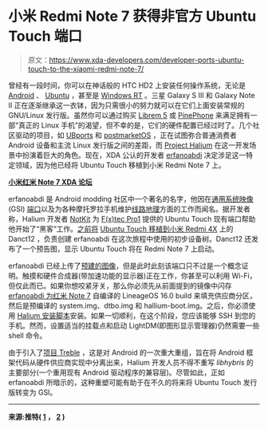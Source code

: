 # 小米 Redmi Note 7 获得非官方 Ubuntu Touch 端口

> 原文：<https://www.xda-developers.com/developer-ports-ubuntu-touch-to-the-xiaomi-redmi-note-7/>

曾经有一段时间，你可以在神话般的 HTC HD2 上安装任何操作系统，无论是 [Android](https://forum.xda-developers.com/showpost.php?p=68623703) 、 [Ubuntu](https://forum.xda-developers.com/showthread.php?t=889433) ，甚至是 [Windows RT](https://www.xda-developers.com/htc-hd2-refuses-to-die-now-runs-windows-rt/) 。三星 Galaxy S III 和 Galaxy Note II 正在逐渐继承这一衣钵，因为只需很小的努力就可以在它们上面安装常规的 GNU/Linux 发行版。虽然你可以通过购买 [Librem 5](https://www.xda-developers.com/purism-kde-crowdsource-free-smartphone/) 或 [PinePhone](https://www.pine64.org/pinephone/) 来满足拥有一部“真正的 Linux 手机”的渴望，但不幸的是，它们的硬件配置已经过时了。几个社区驱动的项目，如 [UBports](https://www.xda-developers.com/ubuntu-to-show-off-community-ports-on-oneplus-one-sony-xperia-z1-at-mwc-2016/) 和 [postmarketOS](https://www.xda-developers.com/postmarketos-touch-optimized-linux-distro/) ，正在试图弥合普通消费者 Android 设备和主流 Linux 发行版之间的差距，而 [Project Halium](https://www.xda-developers.com/halium-is-an-open-source-project-working-towards-a-common-base-for-non-android-mobile-operating-systems/) 在这一开发场景中扮演着巨大的角色。现在，XDA 公认的开发者 [erfanoabdi](https://forum.xda-developers.com/member.php?u=6298645) 决定涉足这一特定领域，因为他已经将 Ubuntu Touch 移植到小米 Redmi Note 7 上。

**[小米红米 Note 7 XDA 论坛](https://forum.xda-developers.com/redmi-note-7)**

erfanoabdi 是 Android modding 社区中一个著名的名字，他因在[通用系统映像](https://www.xda-developers.com/flash-generic-system-image-project-treble-device/) (GSI) [端口](https://forum.xda-developers.com/project-treble/trebleenabled-device-development/pie-erfan-gsi-ports-t3906486)以及为各种摩托罗拉手机维护[线路地理](https://www.xda-developers.com/tag/lineageos/)方面的工作而闻名。据开发者称，Halium 开发者 [NotKit](https://github.com/NotKit) 为 [F(x)tec Pro1](https://www.xda-developers.com/fxtec-pro1-slider-phone-physical-keyboard/) 提供的 Ubuntu Touch 现有端口帮助他开始了“黑客”工作。[之前将](https://github.com/Danct12) [Ubuntu Touch 移植到小米 Redmi 4X](https://forums.ubports.com/topic/3682/xiaomi-redmi-4x-santoni) 上的 Danct12 ，负责创建 erfanoabdi 在这次旅程中使用的初步设备树。Danct12 还发布了一个预告图，显示 Ubuntu Touch 将在 Redmi Note 7 上启动。

erfanoabdi 已经上传了[预建的图像](https://build.lolinet.com/file/halium/lavender/)，但是此时此刻该端口只不过是一个概念证明。触摸和硬件合成器(带加速功能的显示器)正在工作，你甚至可以利用 Wi-Fi，但仅此而已。如果你想咬紧牙关，那么你必须先从前面提到的镜像中闪存 [erfanoabdi 为红米 Note 7](https://build.lolinet.com/file/lineage/lavender/lineage-16.0-20200226-UNOFFICIAL-lavender.zip) 自编译的 LineageOS 16.0 build 来填充供应商分区，然后是预编译的 system.img、dtbo.img 和 hallium-boot.img。之后，你必须使用 [Halium 安装脚本](https://gitlab.com/JBBgameich/halium-install)安装。如果一切顺利，在这个阶段，您应该能够 SSH 到您的手机。然而，设置适当的挂载点和启动 LightDM(即图形显示管理器)仍然需要一些 shell 命令。

由于引入了[项目 Treble](https://forum.xda-developers.com/project-treble) ，这是对 Android 的一次重大重组，旨在将 Android 框架代码从硬件供应商实现中分离出来，Halium 开发人员不得不重写 *libhybris* 的主要部分(一个重用现有 Android 驱动程序的兼容层)。尽管如此，正如 erfanoabdi 所暗示的，这种重塑可能有助于在不久的将来将 Ubuntu Touch 发行版转变为 GSI。

* * *

**来源:推特( [1](https://twitter.com/RealDanct12/status/1239745207660212225) ， [2](https://twitter.com/Khode_Erfan/status/1239911295496998914) )**